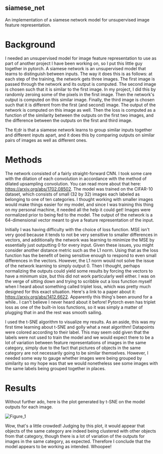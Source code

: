 ## siamese_net
An implementation of a siamese network model for unsupervised image feature representation.

# Background
I needed an unsupervised model for image feature representation to use as part of another project I have been working on, so I put this little guy together in pytorch.
A siamese network is an unsupervised model that learns to distinguish between inputs. The way it does this is as follows: at each step of the training, the network
gets three images. The first image is passed through the network and its output is computed. The second image is chosen such that it is similar to the first image. In
my project, I did this by randomly zeroing some of the pixels in the first image. Then the network's output is computed on this similar image. Finally, the third image
is chosen such that it is different from the first (and second) image. The output of the network is computed on this image as well. Then the loss is computed as a
function of the similarity between the outputs on the first two images, and the difference between the outputs on the first and third image.

The tl;dr is that a siamese network learns to group similar inputs together and different inputs apart, and it does this by comparing outputs on similar pairs of images as well
as different ones.

# Methods
The network consisted of a fairly straight-forward CNN. I took some care with the dilation of each convolution in accordance with the method of dilated upsampling convolution. You
can read more about that here: https://arxiv.org/abs/1702.08502. The model was trained on the CIFAR-10 dataset, which consists of small (32 by 32) images each labeled as belonging
to one of ten categories. I thought working with smaller images would make things easier for my model, and since I was training this thing on my personal machine, it needed all the
help it could get! Images were normalized prior to being fed to the model. The output of the network is a 64-dimensional vector meant to give a feature representation of the input.

Initially I was having difficulty with the choice of loss function. MSE isn't very good because it tends to not be very sensitive to smaller differences in vectors, and additionally
the network was learning to minimize the MSE by essentially just outputting 0 for every input. Given these issues, you might consider another distance metric such as the L1 norm.
Using that as the loss function has the benefit of being sensitive enough to respond to even small differences in the vectors. However, the L1 norm would not solve the issue of
the network learning to simply output 0. Then I thought, perhaps normalizing the outputs could yield some results by forcing the vectors to have a minimum size, but this did not work
particularly well either. I was on the verge of sitting down and trying to scribble out a loss function myself when I heard about something called triplet loss, which was pretty much
designed for this exact situation. Here's a link to a paper about it: https://arxiv.org/abs/1412.6622. Apparently this thing's been around for a while.. I can't believe I never
heard about it before! Pytorch even has triplet loss as one of the built-in loss functions, so it was simply a matter of plugging that in and the rest was smooth sailing.

I used the t-SNE algorithm to visualize my results. As an aside, this was my first time learning about t-SNE and golly what a neat algorithm! Datapoints were colored according to their label.
This may seem odd given that the labels were not used to train the model and we would expect there to be a lot of variation between feature representations of images in the same category, 
simply due to the fact that pictures of objects in the same category are not necessarily going to be similar themselves. However, I needed some way to gauge whether images were being grouped 
by similarity so my hope was that we would nonetheless see some images with the same labels being grouped together in places.

# Results
Without further ado, here is the plot generated by t-SNE on the model outputs for each image.

![Figure_1](https://github.com/cleggct/siamese_net/assets/45923683/7598fa95-c80b-477f-a7ba-a653af6ea58a)

Wow, that's a little crowded! Judging by this plot, it would appear that objects of the same category are indeed being clustered with other objects from that category, though there is a lot
of variation of the outputs for images in the same category, as expected. Therefore I conclude that the model appears to be working as intended. Whoopee!
